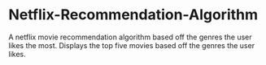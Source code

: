 # Netflix-Recommendation-Algorithm
A netflix movie recommendation algorithm based off the genres the user likes the most.
Displays the top five movies based off the genres the user likes.
